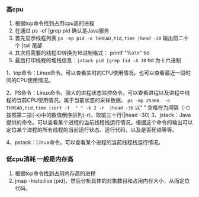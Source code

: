 ### 高cpu 
1. 根据top命令找到占用cpu高的进程
2. 在通过 ps -ef |grep pid 确认是Java服务
3. 首先显示线程列表 `ps -mp pid -o THREAD,tid,time |head -20` 输出前二十个  |tail 尾部 
4. 其次将需要的线程ID转换为16进制格式： printf "%x\n" tid
5. 最后打印线程的堆栈信息：`jstack pid |grep tid -A 30` tid 为十六进制

1、top命令：Linux命令。可以查看实时的CPU使用情况。也可以查看最近一段时间的CPU使用情况。

2、PS命令：Linux命令。强大的进程状态监控命令。可以查看进程以及进程中线程的当前CPU使用情况。属于当前状态的采样数据。
`ps -mp 25366  -o THREAD,tid,time |sort -t  " " -k 2 -r  |head -30` 以“ ” 空格符为间隔（-t）按照第二排(-k)中的数值倒序排列(-r)，取前三十行(|head -30)
3、jstack：Java提供的命令。可以查看某个进程的当前线程栈运行情况。根据这个命令的输出可以定位某个进程的所有线程的当前运行状态、运行代码，以及是否死锁等等。

4、pstack：Linux命令。可以查看某个进程的当前线程栈运行情况。

### 低cpu消耗 一般是内存高
1. 根据top命令找到占用内存高的进程
2. jmap -histo:live [pid]，然后分析具体的对象数目和占用内存大小，从而定位代码。

